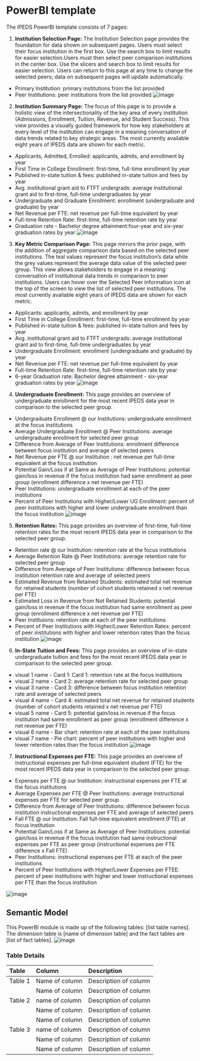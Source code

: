# PowerBI template

The IPEDS PowerBI template consists of 7 pages:

1. **Institution Selection Page:** The Institution Selection page provides the foundation for data shown on subsequent pages. Users must select their focus institution in the first box. Use the search box to limit results for easier selection.Users must then select peer comparison institutions in the center box. Use the slicers and search box to limit results for easier selection. Users can return to this page at any time to change the selected peers; data on subsequent pages will update automatically.  

- Primary Institution: primary institutions from the list provided
- Peer Institutions: peer institutions from the list provided
![image](https://github.com/dochines/OpenEduAnalytics/blob/2ebb3caeb6975076fbee7cf98db0f9bf46bd7722/modules/IPEDS/docs/images/Institution%20Selection.jpg)

2. **Institution Summary Page:** The focus of this page is to provide a holistic view of the intersectionality of the key area of every institution (Admissions, Enrollment, Tuition, Revenue, and Student Success). This view provides a visually guided framework for how key stakeholders at every level of the institution can engage in a meaning conversation of data trends related to key strategic areas.  The most currently available eight years of IPEDS data are shown for each metric. 
- Applicants, Admitted, Enrolled: applicants, admits, and enrollment by year
- First Time in College Enrollment: first-time, full-time enrollment by year
- Published in-state tuition & fees: published in-state tuition and fees by year
- Avg. institutional grant aid to FTFT undergrads: average institutional grant aid to first-time, full-time undergraduates by year
- Undergraduate and Graduate Enrollment: enrollment (undergraduate and graduate) by year
- Net Revenue per FTE: net revenue per full-time equivalent by year
- Full-time Retention Rate: first-time, full-time retention rate by year
- Graduation rate - Bachelor degree attainment:four-year and six-year graduation rates by year
![image](https://github.com/dochines/OpenEduAnalytics/blob/9056d4b48fa1a7cf129df4b4b28b575124914f1e/modules/IPEDS/docs/images/Institution%20Summary.jpg)


3. **Key Metric Comparison Page:** This page mirrors the prior page, with the addition of aggregate comparison data based on the selected peer institutions. The teal values represent the focus institution’s data while the grey values represent the average data value of the selected peer group. This view allows stakeholders to engage in a meaning conversation of institutional data trends in comparison to peer institutions. Users can hover over the Selected Peer information icon at the top of the screen to view the list of selected peer institutions. The most currently available eight years of IPEDS data are shown for each metric. 
- Applicants: applicants, admits, and enrollment by year 
- First Time in College Enrollment: first-time, full-time enrollment by year
- Published in-state tuition & fees: published in-state tuition and fees by year
- Avg. institutional grant aid to FTFT undergrads:	average institutional grant aid to first-time, full-time undergraduates by year
- Undergraduate Enrollment:	enrollment (undergraduate and graduate) by year
- Net Revenue per FTE:	net revenue per full-time equivalent by year
- Full-time Retention Rate:	first-time, full-time retention rate by year
- 6-year Graduation rate: Bachelor degree attainment -	six-year graduation rates by year
![image](https://github.com/dochines/OpenEduAnalytics/blob/e0c283bc2c151c58e1a051e0af9d5b5dbc5c67cc/modules/IPEDS/docs/images/Key%20Metric%20Comparison.jpg)


4. **Undergraduate Enrollment:** This page provides an overview of undergraduate enrollment for the most recent IPEDS data year in comparison to the selected peer group.  
- Undergraduate Enrollment @ our Institutions: undergraduate enrollment at the focus institutions
- Average Undergraduate Enrollment @ Peer Institutions: average undergraduate enrollment for selected peer group
- Difference from Average of Peer Institutions: enrollment difference between focus institution and average of selected peers
- Net Revenue per FTE @ our Institution : net revenue per full-time equivalent at the focus institution 
- Potential Gain/Loss if at Same as Average of Peer Institutions: potential gain/loss in revenue if the focus institution had same enrollment as peer group (enrollment difference x net revenue per FTE) 
- Peer Institutions: undergraduate enrollment at each of the peer institutions 
- Percent of Peer Institutions with Higher/Lower UG Enrollment: percent of peer institutions with higher and lower undergraduate enrollment than the focus institution 
![image](https://github.com/dochines/OpenEduAnalytics/blob/9056d4b48fa1a7cf129df4b4b28b575124914f1e/modules/IPEDS/docs/images/Undergraduate%20Enrollment.jpg)

5. **Retention Rates:** This page provides an overview of first-time, full-time retention rates for the most recent IPEDS data year in comparison to the selected peer group. 
- Retention rate @ our Institution: retention rate at the focus institutions
- Average Retention Rate @ Peer Institutions: average retention rate for selected peer group
- Difference from Average of Peer Institutions: difference between focus institution retention rate and average of selected peers
- Estimated Revenue from Retained Students: estimated total net revenue for retained students (number of cohort students retained x net revenue per FTE) 
- Estimated Loss in Revenue from Not Retained Students: potential gain/loss in revenue if the focus institution had same enrollment as peer group (enrollment difference x net revenue per FTE) 
- Peer Instituions: retention rate at each of the peer institutions 
- Percent of Peer Institutions with Higher/Lower Retention Rates: percent of peer institutions with higher and lower retention rates than the focus institution
![image](https://github.com/dochines/OpenEduAnalytics/blob/9056d4b48fa1a7cf129df4b4b28b575124914f1e/modules/IPEDS/docs/images/Retention%20Rates.jpg)

6. **In-State Tuition and Fees:** This page provides an overview of in-state undergraduate tuition and fees for the most recent IPEDS data year in comparison to the selected peer group. 
- visual 1 name - Card 1: Card 1: retention rate at the focus institutions
- visual 2 name - Card 2: average retention rate for selected peer group
- visual 3 name - Card 3: difference between focus institution retention rate and average of selected peers
- visual 4 name -	Card 4: estimated total net revenue for retained students (number of cohort students retained x net revenue per FTE) 
- visual 5 name -	Card 5: potential gain/loss in revenue if the focus institution had same enrollment as peer group (enrollment difference x net revenue per FTE) 
- visual 6 name -	Bar chart: retention rate at each of the peer institutions 
- visual 7 name -	Pie chart: percent of peer institutions with higher and lower retention rates than the focus institution
![image](https://github.com/dochines/OpenEduAnalytics/blob/9056d4b48fa1a7cf129df4b4b28b575124914f1e/modules/IPEDS/docs/images/In-State%20Tuition%20and%20Fees.jpg)

7. **Instructional Expenses per FTE:** This page provides an overview of instructional expenses per full-time equivalent student (FTE) for the most recent IPEDS data year in comparison to the selected peer group. 
- Expenses per FTE @ our Institution: instructional expenses per FTE at the focus institutions
- Average Expenses per FTE @ Peer Institutions: average instructional expenses per FTE for selected peer group
- Difference from Average of Peer Institutions: difference between focus institution instructional expenses per FTE and average of selected peers
- Fall FTE @ our Institution: Fall full-time equivalent enrollment (FTE) at focus institution 
- Potential Gain/Loss if at Same as Average of Peer Institutions: potential gain/loss in revenue if the focus institution had same instructional expenses per FTE as peer group (instructional expenses per FTE difference x Fall FTE) 
- Peer Institutions: instructional expenses per FTE at each of the peer institutions 
- Percent of Peer Institutions with Higher/Lower Expenses per FTEE: percent of peer institutions with higher and lower instructional expenses per FTE than the focus institution

![image](https://github.com/dochines/OpenEduAnalytics/blob/9056d4b48fa1a7cf129df4b4b28b575124914f1e/modules/IPEDS/docs/images/Instructional%20Expenses%20per%20FTE.jpg)


## Semantic Model
This PowerBI module is made up of the following tables: [list table names]. The dimension table is [name of dimension table] and the fact tables are [list of fact tables].
![image](https://github.com/dochines/OpenEduAnalytics/blob/9056d4b48fa1a7cf129df4b4b28b575124914f1e/modules/IPEDS/docs/images/PowerBI%20Semantic%20Model.jpg)

### Table Details
| Table | Column   | Description   |
| :------------- | :---------- | :----------- |
| Table 1 | Name of column | Description of column |
| | Name of column | Description of column |
| Table 2 | name of column | Description of column |
| | Name of column | Description of column |
| | Name of column | Description of column |
| Table 3 | name of column | Description of column |
| | Name of column | Description of column |
| | Name of column | Description of column |

